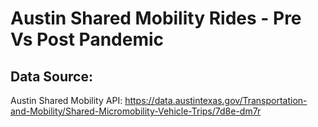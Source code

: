 # Austin Shared Mobility Rides - Pre Vs Post Pandemic

## Data Source:
Austin Shared Mobility API: 
https://data.austintexas.gov/Transportation-and-Mobility/Shared-Micromobility-Vehicle-Trips/7d8e-dm7r

